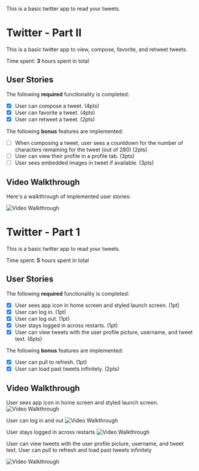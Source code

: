  This is a basic twitter app to read your tweets.

# Twitter - Part II

This is a basic twitter app to view, compose, favorite, and retweet tweets.

Time spent: **3** hours spent in total

## User Stories

The following **required** functionality is completed:

- [X] User can compose a tweet. (4pts)
- [X] User can favorite a tweet. (4pts)
- [X] User can retweet a tweet. (2pts)

The following **bonus** features are implemented:

- [ ] When composing a tweet, user sees a countdown for the number of characters remaining for the tweet (out of 280) (2pts)
- [ ] User can view their profile in a profile tab. (3pts)
- [ ] User sees embedded images in tweet if available. (3pts)

## Video Walkthrough

Here's a walkthrough of implemented user stories:

<img src='http://g.recordit.co/xR12ywhz7s.gif' title='Video Walkthrough' width='' alt='Video Walkthrough' />


# Twitter - Part 1

This is a basic twitter app to read your tweets.

Time spent: **5** hours spent in total

## User Stories

The following **required** functionality is completed:

- [X] User sees app icon in home screen and styled launch screen. (1pt)
- [X] User can log in. (1pt)
- [X] User can log out. (1pt)
- [X] User stays logged in across restarts. (1pt)
- [X] User can view tweets with the user profile picture, username, and tweet text. (6pts)

The following **bonus** features are implemented:

- [X] User can pull to refresh. (1pt)
- [X] User can load past tweets infinitely. (2pts)

## Video Walkthrough

User sees app icon in home screen and styled launch screen.
<img src='http://g.recordit.co/Ppxia8JQMc.gif' title='App Icon in home screen and styled launch scrren' width='' alt='Video Walkthrough' />

User can log in and out
<img src='http://g.recordit.co/uliKybcX3U.gif' title='User can log in and out' width='' alt='Video Walkthrough' />

User stays logged in across restarts
<img src='http://g.recordit.co/erQeNqKJjw.gif' title='User stays logged in across restarts' width='' alt='Video Walkthrough' />

User can view tweets with the user profile picture, username, and tweet text.
User can pull to refresh and load past tweets infinitely


<img src='http://g.recordit.co/21IRJR8OBP.gif' title='' width='' alt='Video Walkthrough' />
